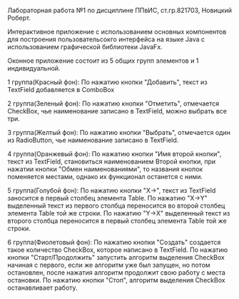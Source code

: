 Лабораторная работа №1 по дисциплине ППвИС, ст.гр.821703, Новицкий Роберт.

Интерактивное приложение с использованием основных компонентов для построения пользовательсокго интерфейса на языке Java с использованием графической библиотеки JavaFx.

Оконное приложение состоит из 5 общих групп элементов и 1 индивидуальной. 

1 группа(Красный фон): По нажатию кнопки "Добавить", текст из TextField добавляется в ComboBox

2 группа(Зеленый фон): По нажатию кнопки "Отметить", отмечается CheckBox, чье наименование записано в TextField, можно выбрать все три.

3 группа(Желтый фон): По нажатию кнопки "Выбрать", отмечается один из RadioButton, чье наименование записано в TextField.

4 группа(Оранжевый фон): По нажатию кнопки "Имя второй кнопки", текст из TextField, становиться наименованием Второй кнопки, при нажатии кнопки "Обмен наименованиями", то названия кнопок поменяется местами, однако их функционал останется с ними.

5 группа(Голубой фон): По нажатию кнопки "X->", текст из TextField заносится в первый столбец элемента Table. По нажатию "X->Y" выделенный текст из первого столбца переносится во второй столбец элемента Table той же строки. По нажатию "Y->X" выделенный текст из второго столбца переносится в первый столбец элемента Table той же строки.

6 группа(Фиолетовый фон): По нажатию кнопки "Создать" создается такое количество CheckBox, которое написано в TextField. По нажатию кнопки "Старт/Продолжить" запустить алгоритм выделения CheckBox начиная с первого, если же алгоритм уже был запущен, но потом остановлен, после нажатия алгоритм продолжит свою работу с места остановки. По нажатию кнопки "Стоп", алгоритм выделения CheckBox останавливает работу.
